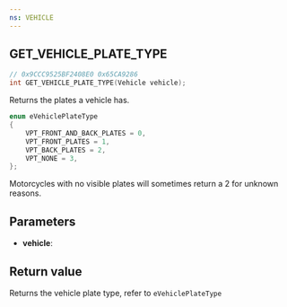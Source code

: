 ```yaml
---
ns: VEHICLE
---
```

## GET_VEHICLE_PLATE_TYPE

```c
// 0x9CCC9525BF2408E0 0x65CA9286
int GET_VEHICLE_PLATE_TYPE(Vehicle vehicle);
```

Returns the plates a vehicle has.

```c
enum eVehiclePlateType
{
	VPT_FRONT_AND_BACK_PLATES = 0,
	VPT_FRONT_PLATES = 1,
	VPT_BACK_PLATES = 2,
	VPT_NONE = 3,
};
```

Motorcycles with no visible plates will sometimes return a 2 for unknown reasons.

## Parameters
* **vehicle**: 

## Return value
Returns the vehicle plate type, refer to `eVehiclePlateType`
